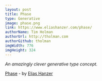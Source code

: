 ```yaml
---
layout: post
title: Phase
type: Generative
image: phase.png
link: https://www.eliashanzer.com/phase/
authorName: Tim Holman
authorUrl: http://tholman.com
authorGithub: tholman
imgWidth: 776
imgHeight: 324
---
```


_An amazingly clever generative type concept._

[Phase](https://www.eliashanzer.com/phase/) - by [Elias Hanzer](https://www.eliashanzer.com/)
